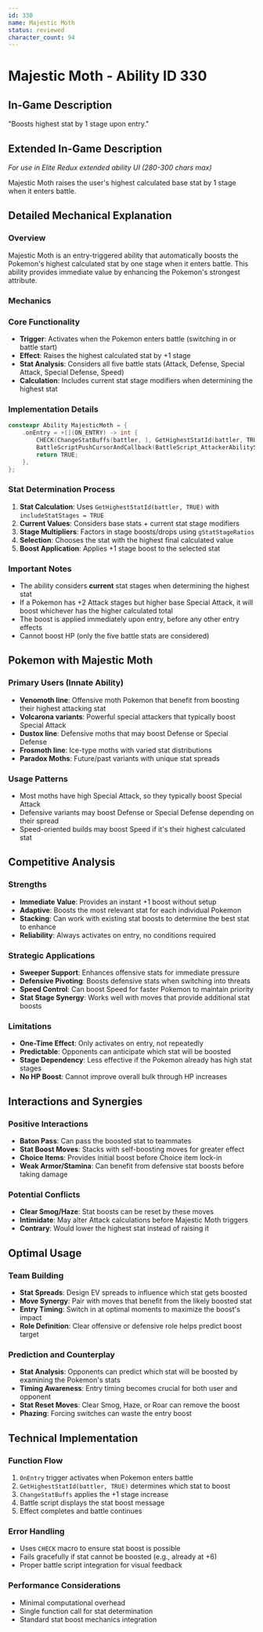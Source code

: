 ```yaml
---
id: 330
name: Majestic Moth
status: reviewed
character_count: 94
---
```


# Majestic Moth - Ability ID 330

## In-Game Description
"Boosts highest stat by 1 stage upon entry."

## Extended In-Game Description
*For use in Elite Redux extended ability UI (280-300 chars max)*

Majestic Moth raises the user's highest calculated base stat by 1 stage when it enters battle. 

## Detailed Mechanical Explanation

### Overview
Majestic Moth is an entry-triggered ability that automatically boosts the Pokemon's highest calculated stat by one stage when it enters battle. This ability provides immediate value by enhancing the Pokemon's strongest attribute.

### Mechanics

### Core Functionality
- **Trigger**: Activates when the Pokemon enters battle (switching in or battle start)
- **Effect**: Raises the highest calculated stat by +1 stage
- **Stat Analysis**: Considers all five battle stats (Attack, Defense, Special Attack, Special Defense, Speed)
- **Calculation**: Includes current stat stage modifiers when determining the highest stat

### Implementation Details
```cpp
constexpr Ability MajesticMoth = {
    .onEntry = +[](ON_ENTRY) -> int {
        CHECK(ChangeStatBuffs(battler, 1, GetHighestStatId(battler, TRUE), MOVE_EFFECT_AFFECTS_USER, NULL))
        BattleScriptPushCursorAndCallback(BattleScript_AttackerAbilityStatRaiseEnd3);
        return TRUE;
    },
};
```

### Stat Determination Process
1. **Stat Calculation**: Uses `GetHighestStatId(battler, TRUE)` with `includeStatStages = TRUE`
2. **Current Values**: Considers base stats + current stat stage modifiers
3. **Stage Multipliers**: Factors in stage boosts/drops using `gStatStageRatios`
4. **Selection**: Chooses the stat with the highest final calculated value
5. **Boost Application**: Applies +1 stage boost to the selected stat

### Important Notes
- The ability considers **current** stat stages when determining the highest stat
- If a Pokemon has +2 Attack stages but higher base Special Attack, it will boost whichever has the higher calculated total
- The boost is applied immediately upon entry, before any other entry effects
- Cannot boost HP (only the five battle stats are considered)

## Pokemon with Majestic Moth

### Primary Users (Innate Ability)
- **Venomoth line**: Offensive moth Pokemon that benefit from boosting their highest attacking stat
- **Volcarona variants**: Powerful special attackers that typically boost Special Attack
- **Dustox line**: Defensive moths that may boost Defense or Special Defense
- **Frosmoth line**: Ice-type moths with varied stat distributions
- **Paradox Moths**: Future/past variants with unique stat spreads

### Usage Patterns
- Most moths have high Special Attack, so they typically boost Special Attack
- Defensive variants may boost Defense or Special Defense depending on their spread
- Speed-oriented builds may boost Speed if it's their highest calculated stat

## Competitive Analysis

### Strengths
- **Immediate Value**: Provides an instant +1 boost without setup
- **Adaptive**: Boosts the most relevant stat for each individual Pokemon
- **Stacking**: Can work with existing stat boosts to determine the best stat to enhance
- **Reliability**: Always activates on entry, no conditions required

### Strategic Applications
- **Sweeper Support**: Enhances offensive stats for immediate pressure
- **Defensive Pivoting**: Boosts defensive stats when switching into threats
- **Speed Control**: Can boost Speed for faster Pokemon to maintain priority
- **Stat Stage Synergy**: Works well with moves that provide additional stat boosts

### Limitations
- **One-Time Effect**: Only activates on entry, not repeatedly
- **Predictable**: Opponents can anticipate which stat will be boosted
- **Stage Dependency**: Less effective if the Pokemon already has high stat stages
- **No HP Boost**: Cannot improve overall bulk through HP increases

## Interactions and Synergies

### Positive Interactions
- **Baton Pass**: Can pass the boosted stat to teammates
- **Stat Boost Moves**: Stacks with self-boosting moves for greater effect
- **Choice Items**: Provides initial boost before Choice item lock-in
- **Weak Armor/Stamina**: Can benefit from defensive stat boosts before taking damage

### Potential Conflicts
- **Clear Smog/Haze**: Stat boosts can be reset by these moves
- **Intimidate**: May alter Attack calculations before Majestic Moth triggers
- **Contrary**: Would lower the highest stat instead of raising it

## Optimal Usage

### Team Building
- **Stat Spreads**: Design EV spreads to influence which stat gets boosted
- **Move Synergy**: Pair with moves that benefit from the likely boosted stat
- **Entry Timing**: Switch in at optimal moments to maximize the boost's impact
- **Role Definition**: Clear offensive or defensive role helps predict boost target

### Prediction and Counterplay
- **Stat Analysis**: Opponents can predict which stat will be boosted by examining the Pokemon's stats
- **Timing Awareness**: Entry timing becomes crucial for both user and opponent
- **Stat Reset Moves**: Clear Smog, Haze, or Roar can remove the boost
- **Phazing**: Forcing switches can waste the entry boost

## Technical Implementation

### Function Flow
1. `OnEntry` trigger activates when Pokemon enters battle
2. `GetHighestStatId(battler, TRUE)` determines which stat to boost
3. `ChangeStatBuffs` applies the +1 stage increase
4. Battle script displays the stat boost message
5. Effect completes and battle continues

### Error Handling
- Uses `CHECK` macro to ensure stat boost is possible
- Fails gracefully if stat cannot be boosted (e.g., already at +6)
- Proper battle script integration for visual feedback

### Performance Considerations
- Minimal computational overhead
- Single function call for stat determination
- Standard stat boost mechanics integration

